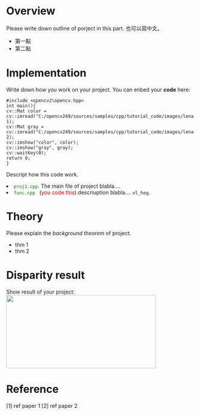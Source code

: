 # Overview
Please write down outline of porject in this part.
也可以寫中文。
* 第一點
* 第二點

# Implementation
Write down how you work on your project.
You can enbed your **code** here:
```
#include <opencv2\opencv.hpp>
int main(){
cv::Mat color = cv::imread("C:/opencv249/sources/samples/cpp/tutorial_code/images/lena.png", 1);
cv::Mat gray = cv::imread("C:/opencv249/sources/samples/cpp/tutorial_code/images/lena.png", 2);
cv::imshow("color", color);
cv::imshow("gray", gray);
cv::waitKey(0);
return 0;
}
```
Descript how this code work.
<li><code><font color="green">proj1.cpp</font></code>. The main file of project blabla....</li>	
<li><code><font color="green">func.cpp</font> </code> (<font color="darkturqoise">you code this</font>).descriuption blabla.... <code>vl_hog</code>.</li>

# Theory
Please explain the *background theorem* of project.
* thm 1
* thm 2

# Disparity result
Show result of your project:
<img src="README_files/result.png" width="400" height="196" >

# Reference
[1] ref paper 1
[2] ref paper 2

